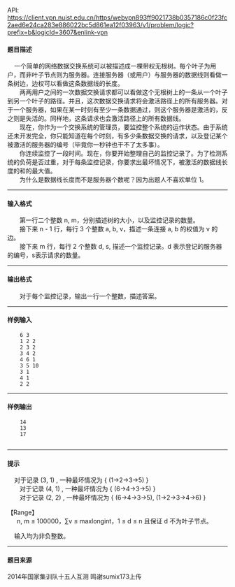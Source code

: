 API: https://client.vpn.nuist.edu.cn/https/webvpn893ff9021738b0357186c0f23fc2aed6e24ca283e886022bc5d861ea12f03963/v1/problem/logic?prefix=b&logicId=3607&enlink-vpn

#### 题目描述

    一个简单的网络数据交换系统可以被描述成一棵带权无根树。每个叶子为用户，而非叶子节点则为服务器。连接服务器（或用户）与服务器的数据线则看做一条树边，边权可以看做这条数据线的长度。  
　　两两用户之间的一次数据交换请求都可以看做这个无根树上的一条从一个叶子到另一个叶子的路径。并且，这次数据交换请求将会激活路径上的所有服务器。对于一个服务器，如果在某一时刻有至少一条数据通过，则这个服务器是激活的，反之则是失活的。同样地，这条请求也会激活路径上的所有数据线。  
　　现在，你作为一个交换系统的管理员，要监控整个系统的运作状态。由于系统还未开发完全，你只能知道在每个时刻，有多少条数据交换的请求，以及登记某个被激活的服务器的编号（毕竟你一秒钟也干不了太多事）。  
　　你连续监控了一段时间。现在，你要开始整理自己的监控记录了。为了检测系统的负荷是否过重，对于每条监控记录，你要求出最坏情况下，被激活的数据线长度的和的最大值。  
　　为什么是数据线长度而不是服务器个数呢？因为出题人不喜欢单位 1。

---

#### 输入格式

　　第一行二个整数 n, m，分别描述树的大小，以及监控记录的数量。  
　　接下来 n - 1 行，每行 3 个整数 a, b, v，描述一条连接 a, b 的权值为 v 的边。  
　　接下来 m 行，每行 2 个整数 d, s, 描述一个监控记录。d 表示登记的服务器的编号，s表示请求的数量。

---

#### 输出格式

　　对于每个监控记录，输出一行一个整数，描述答案。

---

#### 样例输入
```
    6 3 
    1 2 2
    2 3 2
    3 4 2
    4 6 1 
    3 5 10
    3 1
    4 1
    2 2

```

---

#### 样例输出
```
    14
    13
    17


```

---

#### 提示

    对于记录 (3, 1) , 一种最坏情况为 { (1->2->3->5) }  
　　对于记录 (4, 1) , 一种最坏情况为 { (6->4->3->5) }  
　　对于记录 (2, 2) , 一种最坏情况为 { (6->4->3->5), (1->2->3->4->6) }

【Range】  
　  n, m ≤ 100000，∑v ≤ maxlongint，1 ≤ d ≤ n 且保证 d 不为叶子节点。

    输入均为非负整数。  

---

#### 题目来源

2014年国家集训队十五人互测 鸣谢sumix173上传